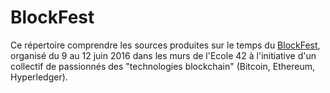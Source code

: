 # BlockFest

Ce répertoire comprendre  les sources produites sur le temps du [BlockFest](http://blockfest.fr), organisé du 9 au 12 juin 2016 dans les murs de l'Ecole 42 à l'initiative d'un collectif de passionnés des "technologies blockchain" (Bitcoin, Ethereum, Hyperledger).

